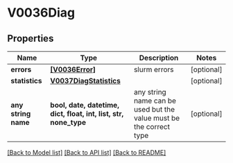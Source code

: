 # V0036Diag


## Properties
Name | Type | Description | Notes
------------ | ------------- | ------------- | -------------
**errors** | [**[V0036Error]**](V0036Error.md) | slurm errors | [optional] 
**statistics** | [**V0037DiagStatistics**](V0037DiagStatistics.md) |  | [optional] 
**any string name** | **bool, date, datetime, dict, float, int, list, str, none_type** | any string name can be used but the value must be the correct type | [optional]

[[Back to Model list]](../README.md#documentation-for-models) [[Back to API list]](../README.md#documentation-for-api-endpoints) [[Back to README]](../README.md)


